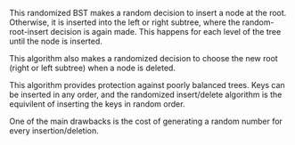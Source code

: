 This randomized BST makes a random decision to insert a node at the root.
Otherwise, it is inserted into the left or right subtree, where the
random-root-insert decision is again made. This happens for each level
of the tree until the node is inserted.

This algorithm also makes a randomized decision to choose the new root
(right or left subtree) when a node is deleted.

This algorithm provides protection against poorly balanced trees. Keys
can be inserted in any order, and the randomized insert/delete algorithm
is the equivilent of inserting the keys in random order.

One of the main drawbacks is the cost of generating a random number for
every insertion/deletion.
